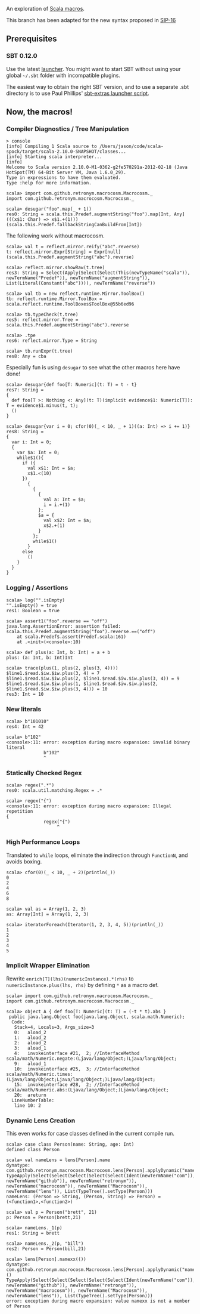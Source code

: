 An exploration of [Scala macros](http://scalamacros.org/).

This branch has been adapted for the new syntax proposed in [SIP-16](http://docs.scala-lang.org/sips/pending/self-cleaning-macros.html)

## Prerequisites

### SBT 0.12.0

Use the latest [launcher](http://repo.typesafe.com/typesafe/ivy-snapshots/org.scala-sbt/launcher/). You might want to start SBT without using your global `~/.sbt` folder with incompatible plugins.

The easiest way to obtain the right SBT version, and to use a separate .sbt directory is to use Paul Phillips' [sbt-extras launcher script](https://github.com/paulp/sbt-extras/blob/master/sbt).

## Now, the macros!

### Compiler Diagnostics / Tree Manipulation

```
> console
[info] Compiling 1 Scala source to /Users/jason/code/scala-spock/target/scala-2.10.0-SNAPSHOT/classes...
[info] Starting scala interpreter...
[info]
Welcome to Scala version 2.10.0-M1-0362-g2fe570291a-2012-02-18 (Java HotSpot(TM) 64-Bit Server VM, Java 1.6.0_29).
Type in expressions to have them evaluated.
Type :help for more information.

scala> import com.github.retronym.macrocosm.Macrocosm._
import com.github.retronym.macrocosm.Macrocosm._

scala> desugar("foo".map(_ + 1))
res0: String = scala.this.Predef.augmentString("foo").map[Int, Any](((x$1: Char) => x$1.+(1)))(scala.this.Predef.fallbackStringCanBuildFrom[Int])
```

The following work without macrocosm.

```
scala> val t = reflect.mirror.reify("abc".reverse)
t: reflect.mirror.Expr[String] = Expr[null](scala.this.Predef.augmentString("abc").reverse)

scala> reflect.mirror.showRaw(t.tree)
res3: String = Select(Apply(Select(Select(This(newTypeName("scala")), newTermName("Predef")), newTermName("augmentString")), List(Literal(Constant("abc")))), newTermName("reverse"))

scala> val tb = new reflect.runtime.Mirror.ToolBox()
tb: reflect.runtime.Mirror.ToolBox = scala.reflect.runtime.ToolBoxes$ToolBox@55b6ed96

scala> tb.typeCheck(t.tree)
res5: reflect.mirror.Tree = scala.this.Predef.augmentString("abc").reverse

scala> .tpe
res6: reflect.mirror.Type = String

scala> tb.runExpr(t.tree)
res8: Any = cba
```

Especially fun is using `desugar` to see what the other macros here have done!

```
scala> desugar{def foo[T: Numeric](t: T) = t - t}
res7: String = 
{
  def foo[T >: Nothing <: Any](t: T)(implicit evidence$1: Numeric[T]): T = evidence$1.minus(t, t);
  ()
}

scala> desugar{var i = 0; cfor(0)(_ < 10, _ + 1)((a: Int) => i += 1)}
res8: String = 
{
  var i: Int = 0;
  {
    var $a: Int = 0;
    while$1(){
      if ({
        val x$1: Int = $a;
        x$1.<(10)
      })
        {
          {
            {
              val a: Int = $a;
              i = i.+(1)
            };
            $a = {
              val x$2: Int = $a;
              x$2.+(1)
            }
          };
          while$1()
        }
      else
        ()
    }
  }
}
```

### Logging / Assertions
```
scala> log("".isEmpty)
"".isEmpty() = true
res1: Boolean = true

scala> assert1("foo".reverse == "off")
java.lang.AssertionError: assertion failed: scala.this.Predef.augmentString("foo").reverse.==("off")
	at scala.Predef$.assert(Predef.scala:161)
	at .<init>(<console>:10)

scala> def plus(a: Int, b: Int) = a + b
plus: (a: Int, b: Int)Int

scala> trace(plus(1, plus(2, plus(3, 4))))
$line1.$read.$iw.$iw.plus(3, 4) = 7
$line1.$read.$iw.$iw.plus(2, $line1.$read.$iw.$iw.plus(3, 4)) = 9
$line1.$read.$iw.$iw.plus(1, $line1.$read.$iw.$iw.plus(2, $line1.$read.$iw.$iw.plus(3, 4))) = 10
res3: Int = 10
```

### New literals

```
scala> b"101010"
res4: Int = 42

scala> b"102"
<console>:11: error: exception during macro expansion: invalid binary literal
              b"102"
              ^
```

### Statically Checked Regex

```
scala> regex(".*")
res0: scala.util.matching.Regex = .*

scala> regex("{")
<console>:11: error: exception during macro expansion: Illegal repetition
{
              regex("{")
                   ^

```

### High Performance Loops

Translated to `while` loops, eliminate the indirection through `FunctionN`, and avoids boxing.

```
scala> cfor(0)(_ < 10, _ + 2)(println(_))
0
2
4
6
8

scala> val as = Array(1, 2, 3)
as: Array[Int] = Array(1, 2, 3)

scala> iteratorForeach(Iterator(1, 2, 3, 4, 5))(println(_))
1
2
3
4
5

```

### Implicit Wrapper Elimination

Rewrite `enrich[T](lhs)(numericInstance).*(rhs)` to `numericInstance.plus(lhs, rhs)` 
by defining `*` as a macro def.

```
scala> import com.github.retronym.macrocosm.Macrocosm._
import com.github.retronym.macrocosm.Macrocosm._

scala> object A { def foo[T: Numeric](t: T) = (-t * t).abs }
 public java.lang.Object foo(java.lang.Object, scala.math.Numeric);
  Code:
   Stack=4, Locals=3, Args_size=3
   0:   aload_2
   1:   aload_2
   2:   aload_2
   3:   aload_1
   4:   invokeinterface #21,  2; //InterfaceMethod scala/math/Numeric.negate:(Ljava/lang/Object;)Ljava/lang/Object;
   9:   aload_1
   10:  invokeinterface #25,  3; //InterfaceMethod scala/math/Numeric.times:(Ljava/lang/Object;Ljava/lang/Object;)Ljava/lang/Object;
   15:  invokeinterface #28,  2; //InterfaceMethod scala/math/Numeric.abs:(Ljava/lang/Object;)Ljava/lang/Object;
   20:  areturn
  LineNumberTable:
   line 10: 2
```

### Dynamic Lens Creation

This even works for case classes defined in the current compile run.

```
scala> case class Person(name: String, age: Int)
defined class Person

scala> val nameLens = lens[Person].name
dynatype: com.github.retronym.macrocosm.Macrocosm.lens[Person].applyDynamic("name")
TypeApply(Select(Select(Select(Select(Select(Ident(newTermName("com")), newTermName("github")), newTermName("retronym")), newTermName("macrocosm")), newTermName("Macrocosm")), newTermName("lens")), List(TypeTree().setType(Person)))
nameLens: (Person => String, (Person, String) => Person) = (<function1>,<function2>)

scala> val p = Person("brett", 21)
p: Person = Person(brett,21)

scala> nameLens._1(p)
res1: String = brett

scala> nameLens._2(p, "bill")
res2: Person = Person(bill,21)

scala> lens[Person].namexx(())
dynatype: com.github.retronym.macrocosm.Macrocosm.lens[Person].applyDynamic("namexx")()
TypeApply(Select(Select(Select(Select(Select(Ident(newTermName("com")), newTermName("github")), newTermName("retronym")), newTermName("macrocosm")), newTermName("Macrocosm")), newTermName("lens")), List(TypeTree().setType(Person)))
error: exception during macro expansion: value namexx is not a member of Person
```